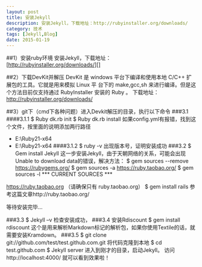 ```yaml
---
layout: post
title: 安装Jekyll
description: 安装Jekyll，下载地址：http://rubyinstaller.org/downloads/
category: 技术
tags: [Jekyll,Blog]
date: 2015-01-19
---
```


##1）安装ruby环境
安装Jekyll，下载地址：[http://rubyinstaller.org/downloads/][]

##2）下载DevKit并解压
  DevKit 是 windows 平台下编译和使用本地 C/C++ 扩展包的工具。它就是用来模拟 Linux 平 台下的 make,gcc,sh 来进行编译。但是这个方法目前仅支持通过 RubyInstaller 安装的 Ruby 。 
下载地址：http://rubyinstaller.org/downloads/

##3）git下（cmd下各种问题）进入Devkit解压的目录，执行以下命令
###3.1
####3.1.1 
$ Ruby dk.rb init
$ Ruby dk.rb install
如果config.yml有报错，找到这个文件，按里面的说明添加两行路径
- E:\Ruby21-x64 
- E:\Ruby21-x64
####3.1.2
$ ruby -v
出现版本号，证明安装成功
###3.2
$ Gem install Jekyll
这一步安装Jekyll，由于天朝网络的关系，可能会出现Unable to download data的错误，解决方法：
$ gem sources --remove https://rubygems.org/
$ gem sources -a https://ruby.taobao.org/
$ gem sources -l
*** CURRENT SOURCES ***

https://ruby.taobao.org
（请确保只有 ruby.taobao.org）
$ gem install rails
参考这篇文章http://ruby.taobao.org/

等待安装完毕...

###3.3
$ Jekyll –v
检查安装成功，
###3.4
安装Rdiscount
$ gem install rdiscount
这个是用来解析Markdown标记的解析包，如果你使用Textile的话，就需要安装Kramdown。
###3.5
$ git clone git://github.com/test/test.github.com.git
将代码克隆到本地
$ cd test.github.com
$ Jekyll server
进入到刚才的目录，启动Jekyll。
访问http://localhost:4000/  就可以看到效果啦！







